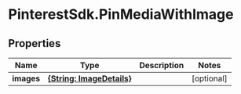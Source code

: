 # PinterestSdk.PinMediaWithImage

## Properties

Name | Type | Description | Notes
------------ | ------------- | ------------- | -------------
**images** | [**{String: ImageDetails}**](ImageDetails.md) |  | [optional] 


